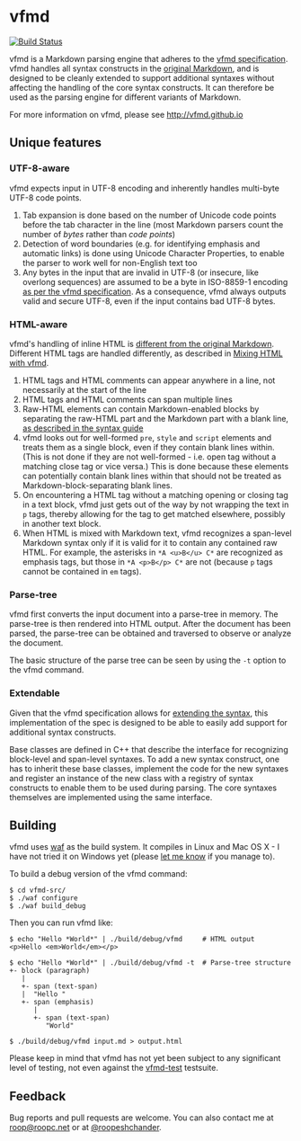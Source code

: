 # vfmd

[![Build Status](https://travis-ci.org/vfmd/vfmd-src.svg?branch=master)](https://travis-ci.org/vfmd/vfmd-src)

vfmd is a Markdown parsing engine that adheres to the [vfmd
specification]. vfmd handles all syntax constructs in the [original
Markdown], and is designed to be cleanly extended to support additional
syntaxes without affecting the handling of the core syntax constructs.
It can therefore be used as the parsing engine for different variants of
Markdown.

For more information on vfmd, please see <http://vfmd.github.io>

[vfmd specification]: http://vfmd.github.io/vfmd-spec/specification/
[original Markdown]: http://daringfireball.net/projects/markdown/syntax

## Unique features

### UTF-8-aware

vfmd expects input in UTF-8 encoding and inherently handles multi-byte
UTF-8 code points.

  1. Tab expansion is done based on the number of Unicode code points
     before the tab character in the line (most Markdown parsers count
     the number of *bytes* rather than *code points*)
  2. Detection of word boundaries (e.g. for identifying emphasis and
     automatic links) is done using Unicode Character Properties, to
     enable the parser to work well for non-English text too
  3. Any bytes in the input that are invalid in UTF-8 (or insecure, like
     overlong sequences) are assumed to be a byte in ISO-8859-1 encoding
     [as per the vfmd specification][vfmd-utf8]. As a consequence, vfmd
     always outputs valid and secure UTF-8, even if the input contains
     bad UTF-8 bytes.

### HTML-aware

vfmd's handling of inline HTML is [different from the original
Markdown][vfmd-html-difference]. Different HTML tags are handled
differently, as described in [Mixing HTML with vfmd].

  1. HTML tags and HTML comments can appear anywhere in a line, not
     necessarily at the start of the line
  2. HTML tags and HTML comments can span multiple lines
  3. Raw-HTML elements can contain Markdown-enabled blocks by separating
     the raw-HTML part and the Markdown part with a blank line, [as
     described in the syntax guide][vfmd-syntax-verbatim-html]
  4. vfmd looks out for well-formed `pre`, `style` and `script` elements
     and treats them as a single block, even if they contain blank lines
     within. (This is not done if they are not well-formed - i.e. open
     tag without a matching close tag or vice versa.) This is done
     because these elements can potentially contain blank lines within
     that should not be treated as Markdown-block-separating blank
     lines.
  5. On encountering a HTML tag without a matching opening or closing
     tag in a text block, vfmd just gets out of the way by not wrapping
     the text in `p` tags, thereby allowing for the tag to get matched
     elsewhere, possibly in another text block.
  6. When HTML is mixed with Markdown text, vfmd recognizes a span-level
     Markdown syntax only if it is valid for it to contain any contained
     raw HTML. For example, the asterisks in `*A <u>B</u> C*` are
     recognized as emphasis tags, but those in `*A <p>B</p> C*` are not
     (because `p` tags cannot be contained in `em` tags).

### Parse-tree

vfmd first converts the input document into a parse-tree in memory.  The
parse-tree is then rendered into HTML output. After the document has
been parsed, the parse-tree can be obtained and traversed to observe or
analyze the document.

The basic structure of the parse tree can be seen by using the `-t`
option to the vfmd command.

### Extendable

Given that the vfmd specification allows for [extending the
syntax][vfmd-spec-extending], this implementation of the spec is
designed to be able to easily add support for additional syntax
constructs.

Base classes are defined in C++ that describe the interface for
recognizing block-level and span-level syntaxes. To add a new syntax
construct, one has to inherit these base classes, implement the code for
the new syntaxes and register an instance of the new class with a
registry of syntax constructs to enable them to be used during parsing.
The core syntaxes themselves are implemented using the same interface.

[vfmd-utf8]: http://vfmd.github.io/vfmd-spec/specification/#document
[vfmd-html-difference]: http://vfmd.github.io/differences/#including-raw-html
[Mixing HTML with vfmd]: http://vfmd.github.io/vfmd-spec/syntax/#mixing-html-with-vfmd
[vfmd-syntax-verbatim-html]: http://vfmd.github.io/vfmd-spec/syntax/#verbatim-html
[vfmd-spec-extending]: http://vfmd.github.io/vfmd-spec/specification/#extending-the-syntax

## Building

vfmd uses [waf] as the build system. It compiles in Linux and Mac OS X -
I have not tried it on Windows yet (please [let me know] if you manage
to).

To build a debug version of the vfmd command:

    $ cd vfmd-src/
    $ ./waf configure
    $ ./waf build_debug

Then you can run vfmd like:

    $ echo "Hello *World*" | ./build/debug/vfmd     # HTML output
    <p>Hello <em>World</em></p>

    $ echo "Hello *World*" | ./build/debug/vfmd -t  # Parse-tree structure
    +- block (paragraph)
       |
       +- span (text-span)
       |  "Hello "
       +- span (emphasis)
          |
          +- span (text-span)
             "World"

    $ ./build/debug/vfmd input.md > output.html

Please keep in mind that vfmd has not yet been subject to any
significant level of testing, not even against the [vfmd-test]
testsuite.

[waf]: https://code.google.com/p/waf/
[let me know]: mailto:roop@roopc.net
[vfmd-test]: https://github.com/vfmd/vfmd-test

## Feedback

Bug reports and pull requests are welcome. You can also contact me
at <roop@roopc.net> or
at [@roopeshchander](http://twitter.com/roopeshchander).

